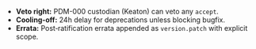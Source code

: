 * **Veto right:** PDM-000 custodian (Keaton) can veto any `accept`.
* **Cooling-off:** 24h delay for deprecations unless blocking bugfix.
* **Errata:** Post‑ratification errata appended as `version.patch` with explicit scope.